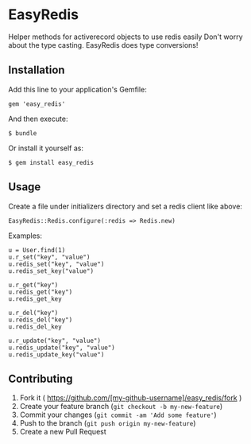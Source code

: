 # EasyRedis

Helper methods for activerecord objects to use redis easily
Don't worry about the type casting. EasyRedis does type conversions!

## Installation

Add this line to your application's Gemfile:

    gem 'easy_redis'

And then execute:

    $ bundle

Or install it yourself as:

    $ gem install easy_redis

## Usage

Create a file under initializers directory and set a redis client like above:
    
    EasyRedis::Redis.configure(:redis => Redis.new)

Examples:

    u = User.find(1)
    u.r_set("key", "value")
    u.redis_set("key", "value")
    u.redis_set_key("value")

    u.r_get("key")
    u.redis_get("key")
    u.redis_get_key

    u.r_del("key")
    u.redis_del("key")
    u.redis_del_key

    u.r_update("key", "value")
    u.redis_update("key", "value")
    u.redis_update_key("value")

## Contributing

1. Fork it ( https://github.com/[my-github-username]/easy_redis/fork )
2. Create your feature branch (`git checkout -b my-new-feature`)
3. Commit your changes (`git commit -am 'Add some feature'`)
4. Push to the branch (`git push origin my-new-feature`)
5. Create a new Pull Request
